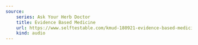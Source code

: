 ```yaml
---
source:
    series: Ask Your Herb Doctor
    title: Evidence Based Medicine
    url: https://www.selftestable.com/kmud-180921-evidence-based-medicine.mp3
    kind: audio
---
```


